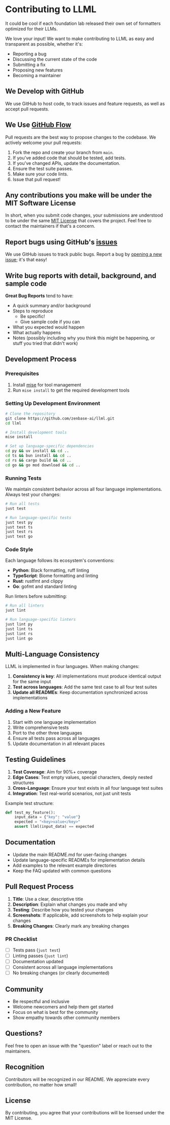 # Contributing to LLML

It could be cool if each foundation lab released their own set of formatters optimized for their LLMs.

We love your input! We want to make contributing to LLML as easy and transparent as possible, whether it's:

- Reporting a bug
- Discussing the current state of the code
- Submitting a fix
- Proposing new features
- Becoming a maintainer

## We Develop with GitHub

We use GitHub to host code, to track issues and feature requests, as well as accept pull requests.

## We Use [GitHub Flow](https://guides.github.com/introduction/flow/index.html)

Pull requests are the best way to propose changes to the codebase. We actively welcome your pull requests:

1. Fork the repo and create your branch from `main`.
2. If you've added code that should be tested, add tests.
3. If you've changed APIs, update the documentation.
4. Ensure the test suite passes.
5. Make sure your code lints.
6. Issue that pull request!

## Any contributions you make will be under the MIT Software License

In short, when you submit code changes, your submissions are understood to be under the same [MIT License](LICENSE) that covers the project. Feel free to contact the maintainers if that's a concern.

## Report bugs using GitHub's [issues](https://github.com/zenbase-ai/llml/issues)

We use GitHub issues to track public bugs. Report a bug by [opening a new issue](https://github.com/zenbase-ai/llml/issues/new); it's that easy!

## Write bug reports with detail, background, and sample code

**Great Bug Reports** tend to have:

- A quick summary and/or background
- Steps to reproduce
  - Be specific!
  - Give sample code if you can
- What you expected would happen
- What actually happens
- Notes (possibly including why you think this might be happening, or stuff you tried that didn't work)

## Development Process

### Prerequisites

1. Install [mise](https://mise.jdx.dev/) for tool management
2. Run `mise install` to get the required development tools

### Setting Up Development Environment

```bash
# Clone the repository
git clone https://github.com/zenbase-ai/llml.git
cd llml

# Install development tools
mise install

# Set up language-specific dependencies
cd py && uv install && cd ..
cd ts && bun install && cd ..
cd rs && cargo build && cd ..
cd go && go mod download && cd ..
```

### Running Tests

We maintain consistent behavior across all four language implementations. Always test your changes:

```bash
# Run all tests
just test

# Run language-specific tests
just test py
just test ts
just test rs
just test go
```

### Code Style

Each language follows its ecosystem's conventions:

- **Python**: Black formatting, ruff linting
- **TypeScript**: Biome formatting and linting
- **Rust**: rustfmt and clippy
- **Go**: gofmt and standard linting

Run linters before submitting:

```bash
# Run all linters
just lint

# Run language-specific linters
just lint py
just lint ts
just lint rs
just lint go
```

## Multi-Language Consistency

LLML is implemented in four languages. When making changes:

1. **Consistency is key**: All implementations must produce identical output for the same input
2. **Test across languages**: Add the same test case to all four test suites
3. **Update all READMEs**: Keep documentation synchronized across implementations

### Adding a New Feature

1. Start with one language implementation
2. Write comprehensive tests
3. Port to the other three languages
4. Ensure all tests pass across all languages
5. Update documentation in all relevant places

## Testing Guidelines

1. **Test Coverage**: Aim for 90%+ coverage
2. **Edge Cases**: Test empty values, special characters, deeply nested structures
3. **Cross-Language**: Ensure your test exists in all four language test suites
4. **Integration**: Test real-world scenarios, not just unit tests

Example test structure:
```python
def test_my_feature():
    input_data = {"key": "value"}
    expected = "<key>value</key>"
    assert llml(input_data) == expected
```

## Documentation

- Update the main README.md for user-facing changes
- Update language-specific READMEs for implementation details
- Add examples to the relevant example directories
- Keep the FAQ updated with common questions

## Pull Request Process

1. **Title**: Use a clear, descriptive title
2. **Description**: Explain what changes you made and why
3. **Testing**: Describe how you tested your changes
4. **Screenshots**: If applicable, add screenshots to help explain your changes
5. **Breaking Changes**: Clearly mark any breaking changes

### PR Checklist

- [ ] Tests pass (`just test`)
- [ ] Linting passes (`just lint`)
- [ ] Documentation updated
- [ ] Consistent across all language implementations
- [ ] No breaking changes (or clearly documented)

## Community

- Be respectful and inclusive
- Welcome newcomers and help them get started
- Focus on what is best for the community
- Show empathy towards other community members

## Questions?

Feel free to open an issue with the "question" label or reach out to the maintainers.

## Recognition

Contributors will be recognized in our README. We appreciate every contribution, no matter how small!

## License

By contributing, you agree that your contributions will be licensed under the MIT License.

